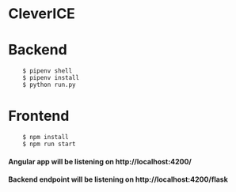 # CleverICE	
# Backend
```
	$ pipenv shell
	$ pipenv install
	$ python run.py
```
# Frontend

```
	$ npm install
	$ npm run start
```

#### Angular app will be listening on http://localhost:4200/ 
#### Backend endpoint will be listening on http://localhost:4200/flask

